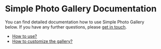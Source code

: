 # Simple Photo Gallery Documentation

You can find detailed documentation how to use Simple Photo Gallery below. If you have any further questions, please [get in touch](../README.md#about).

* [How to use?](Usage.md)
* [How to customize the gallery?](GalleryConfiguration.md)
